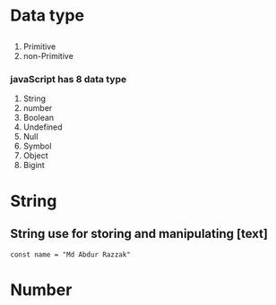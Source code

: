 # Data type
##
1. Primitive 
2. non-Primitive 
### javaScript has 8 data type
1. String
2. number
3. Boolean
4. Undefined
5. Null
6. Symbol
7. Object 
8. Bigint


# String
## String use for storing and manipulating [text]
`
const name = "Md Abdur Razzak"
`

# Number
##